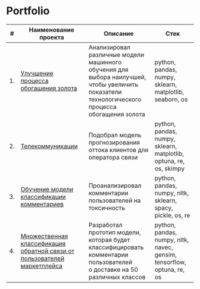 # Portfolio



| #    | Наименование проекта                | Описание                                                     | Стек                                                         |
| ---- | ------------------------------------------------------------ | ------------------------------------------------------------ | ------------------------------------------------------------ |
| 1.   | [Улучшение процесса обогащения золота](https://github.com/yaroslav-korobkov/Portfolio/tree/main/Gold_Recovery) |Анализировал различные модели машинного обучения для выбора наилучшей, <br/> чтобы увеличить показатели технологического процесса обогащения золота | python, pandas, numpy, sklearn, matplotlib, seaborn, os       |
| 2.   | [Телекоммуникации](https://github.com/yaroslav-korobkov/Portfolio/tree/main/Telecommunications) | Подобрал модель прогнозирования оттока клиентов для оператора связи| python, pandas, numpy, sklearn, matplotlib, optuna, re, os, skimpy |
| 3.   | [Обучение модели классификации комментариев](https://github.com/yaroslav-korobkov/Portfolio/tree/main/Toxic_comments) | Проанализировал комментарии пользователей на токсичность             | python, pandas, numpy, nltk, sklearn, spacy, pickle, os, re  |
| 4.   | [Множественная классификация обратной связи от пользователей маркетплейса](https://github.com/yaroslav-korobkov/Portfolio/tree/main/NLP_Samokat.tech) | Разработал прототип модели, <br/> которая будет классифицировать комментарии пользователей  <br/> о доставке на 50 различных классов | python, pandas, numpy, nltk, navec, gensim, tensorflow, optuna, re, os | 
